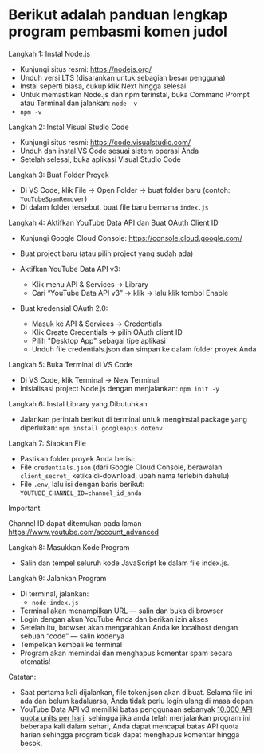 <h1>Berikut adalah panduan lengkap program pembasmi komen judol</h1>

Langkah 1: Instal Node.js
- Kunjungi situs resmi: https://nodejs.org/
- Unduh versi LTS (disarankan untuk sebagian besar pengguna)
- Instal seperti biasa, cukup klik Next hingga selesai
- Untuk memastikan Node.js dan npm terinstal, buka Command Prompt atau Terminal dan jalankan: `node -v`
- `npm -v`

Langkah 2: Instal Visual Studio Code
- Kunjungi situs resmi: https://code.visualstudio.com/
- Unduh dan instal VS Code sesuai sistem operasi Anda
- Setelah selesai, buka aplikasi Visual Studio Code

Langkah 3: Buat Folder Proyek
- Di VS Code, klik File → Open Folder → buat folder baru (contoh: `YouTubeSpamRemover`)
- Di dalam folder tersebut, buat file baru bernama `index.js`

Langkah 4: Aktifkan YouTube Data API dan Buat OAuth Client ID
- Kunjungi Google Cloud Console: https://console.cloud.google.com/
- Buat project baru (atau pilih project yang sudah ada)

- Aktifkan YouTube Data API v3:
  - Klik menu API & Services → Library
  - Cari “YouTube Data API v3” → klik → lalu klik tombol Enable

- Buat kredensial OAuth 2.0:
  - Masuk ke API & Services → Credentials
  - Klik Create Credentials → pilih OAuth client ID
  - Pilih "Desktop App" sebagai tipe aplikasi
  - Unduh file credentials.json dan simpan ke dalam folder proyek Anda

Langkah 5: Buka Terminal di VS Code
- Di VS Code, klik Terminal → New Terminal
- Inisialisasi project Node.js dengan menjalankan: `npm init -y`

Langkah 6: Instal Library yang Dibutuhkan
- Jalankan perintah berikut di terminal untuk menginstal package yang diperlukan: `npm install googleapis dotenv`

Langkah 7: Siapkan File
- Pastikan folder proyek Anda berisi:
- File `credentials.json` (dari Google Cloud Console, berawalan `client_secret_` ketika di-download, ubah nama terlebih dahulu)
- File `.env`, lalu isi dengan baris berikut: `YOUTUBE_CHANNEL_ID=channel_id_anda`
> [!IMPORTANT]
> Channel ID dapat ditemukan pada laman https://www.youtube.com/account_advanced

Langkah 8: Masukkan Kode Program
- Salin dan tempel seluruh kode JavaScript ke dalam file index.js.

Langkah 9: Jalankan Program
- Di terminal, jalankan:
  - `node index.js`
- Terminal akan menampilkan URL — salin dan buka di browser
- Login dengan akun YouTube Anda dan berikan izin akses
- Setelah itu, browser akan mengarahkan Anda ke localhost dengan sebuah “code” — salin kodenya
- Tempelkan kembali ke terminal
- Program akan memindai dan menghapus komentar spam secara otomatis!

Catatan:
- Saat pertama kali dijalankan, file token.json akan dibuat. Selama file ini ada dan belum kadaluarsa, Anda tidak perlu login ulang di masa depan.
- YouTube Data API v3 memiliki batas penggunaan sebanyak [10.000 API quota units per hari](https://developers.google.com/youtube/v3/determine_quota_cost), sehingga jika anda telah menjalankan program ini beberapa kali dalam sehari, Anda dapat mencapai batas API quota harian sehingga program tidak dapat menghapus komentar hingga besok.
